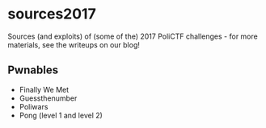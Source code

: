 # sources2017
Sources (and exploits) of (some of the) 2017 PoliCTF challenges - for more materials, see the writeups on our blog!

## Pwnables

* Finally We Met
* Guessthenumber
* Poliwars
* Pong (level 1 and level 2)